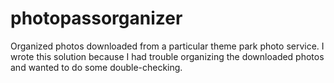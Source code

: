 # photopassorganizer
Organized photos downloaded from a particular theme park photo service.  I wrote this solution because I had trouble organizing the downloaded photos and wanted to do some double-checking.
